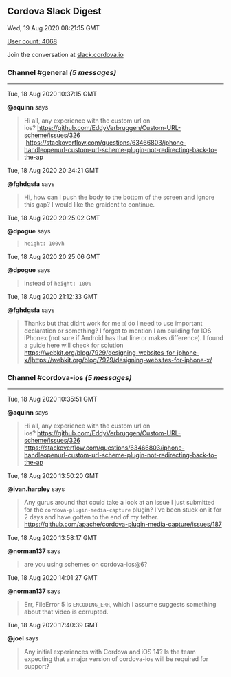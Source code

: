 ## Cordova Slack Digest
Wed, 19 Aug 2020 08:21:15 GMT

[User count: 4068](https://cordova.slack.com/)


Join the conversation at [slack.cordova.io](http://slack.cordova.io/)

### __Channel #general__ _(5 messages)_
---

Tue, 18 Aug 2020 10:37:15 GMT

__@aquinn__ says 
> Hi all, any experience with the custom url on ios? <https://github.com/EddyVerbruggen/Custom-URL-scheme/issues/326>
>  <https://stackoverflow.com/questions/63466803/iphone-handleopenurl-custom-url-scheme-plugin-not-redirecting-back-to-the-ap>
> 

Tue, 18 Aug 2020 20:24:21 GMT

__@fghdgsfa__ says 
> Hi, how can I push the body to the bottom of the screen and ignore this gap? I would like the graident to continue.
> 

Tue, 18 Aug 2020 20:25:02 GMT

__@dpogue__ says 
> `height: 100vh`
> 

Tue, 18 Aug 2020 20:25:06 GMT

__@dpogue__ says 
> instead of `height: 100%`
> 

Tue, 18 Aug 2020 21:12:33 GMT

__@fghdgsfa__ says 
> Thanks but that didnt work for me :( do I need to use important declaration or something? I forgot to mention I am building for IOS iPhonex (not sure if Android has that line or makes difference). I found a guide here will check for solution <https://webkit.org/blog/7929/designing-websites-for-iphone-x/|https://webkit.org/blog/7929/designing-websites-for-iphone-x/>
> 

### __Channel #cordova-ios__ _(5 messages)_
---

Tue, 18 Aug 2020 10:35:51 GMT

__@aquinn__ says 
> Hi all, any experience with the custom url on ios? <https://github.com/EddyVerbruggen/Custom-URL-scheme/issues/326>
>  <https://stackoverflow.com/questions/63466803/iphone-handleopenurl-custom-url-scheme-plugin-not-redirecting-back-to-the-ap>
> 

Tue, 18 Aug 2020 13:50:20 GMT

__@ivan.harpley__ says 
> Any gurus around that could take a look at an issue I just submitted for the `cordova-plugin-media-capture` plugin? I've been stuck on it for 2 days and have gotten to the end of my tether. <https://github.com/apache/cordova-plugin-media-capture/issues/187>
> 

Tue, 18 Aug 2020 13:58:17 GMT

__@norman137__ says 
> are you using schemes on cordova-ios@6?
> 

Tue, 18 Aug 2020 14:01:27 GMT

__@norman137__ says 
> Err, FileError 5 is `ENCODING_ERR`, which I assume suggests something about that video is corrupted.
> 

Tue, 18 Aug 2020 17:40:39 GMT

__@joel__ says 
> Any initial experiences with Cordova and iOS 14?  Is the team expecting that a major version of cordova-ios will be required for support?
> 
